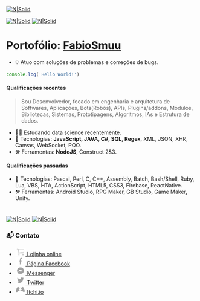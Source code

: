 
[![N|Solid](https://nodei.co/npm/stredit.png)](https://www.npmjs.com/package/stredit)

[![N|Solid](https://img.shields.io/npm/dt/stredit.svg)](https://www.npmjs.com/package/stredit) [![N|Solid](https://img.shields.io/npm/v/stredit.svg)](https://www.npmjs.com/package/stredit)

# Portofólio: [FabioSmuu](https://fabiosmuu.github.io)

- :bulb: Atuo com soluções de problemas e correções de bugs.

```js
console.log('Hello World!')
```

#### Qualificações recentes

> Sou Desenvolvedor, focado em engenharia e arquitetura de Softwares, Aplicações, Bots(Robôs), APIs, Plugins/addons, Módulos, Bibliotecas, Sistemas, Prototipagens, Algoritmos, IAs e Estrutura de dados.
- :man_technologist: Estudando data science recentemente.
- :electric_plug: Tecnologias: **JavaScript, JAVA, C#, SQL, Regex**, XML, JSON, XHR, Canvas, WebSocket, POO.
- :hammer_and_pick: Ferramentas: **NodeJS**, Construct 2&3.


#### Qualificações passadas
- :electric_plug: Tecnologias: Pascal, Perl, C, C++, Assembly, Batch, Bash/Shell, Ruby, Lua, VBS, HTA, ActionScript, HTML5, CSS3, Firebase, ReactNative.
- :hammer_and_pick: Ferramentas: Android Studio, RPG Maker, GB Studio, Game Maker, Unity.
#

[![N|Solid](https://cdn.discordapp.com/attachments/631607183301148672/724397007170568313/paypal.png)](https://www.paypal.com/cgi-bin/webscr?cmd=_donations&business=fabinhoec2210@gmail.com&item_name=F%C3%A1bio&currency_code=BRL)  [![N|Solid](https://cdn.discordapp.com/attachments/631607183301148672/724397005543178270/picpay.png)](https://app.picpay.com/user/smuu)

### :mailbox_with_mail: Contato
- [![N|Solid](img/card.png) Lojinha online](https://www.facebook.com/Algoritmian/shop/)
- [![N|Solid](img/facebook.png) Página Facebook](https://www.facebook.com/Algoritmian)
- [![N|Solid](img/messenger.png)  Messenger](https://www.facebook.com/messages/t/Smuuzinho)
- [![N|Solid](img/twitter.png)  Twitter](http://twitter.com/fabiosmuu)
- [![N|Solid](img/itch.io.png)  Itchi.io](https://deehleh.itch.io)
